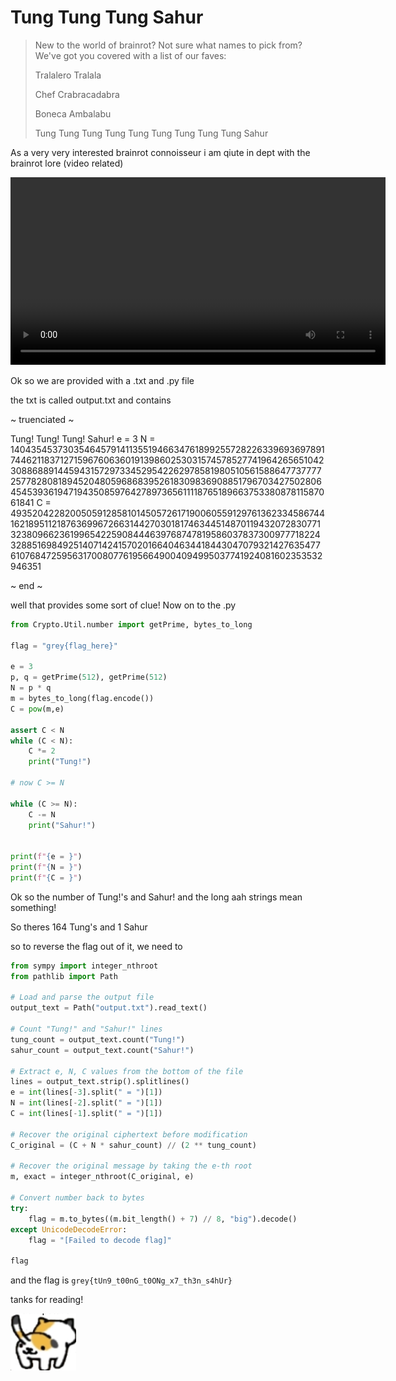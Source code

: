 # Tung Tung Tung Sahur

> New to the world of brainrot? Not sure what names to pick from? We've got you covered with a list of our faves:
> 
> Tralalero Tralala
> 
> Chef Crabracadabra
> 
> Boneca Ambalabu
> 
> Tung Tung Tung Tung Tung Tung Tung Tung Tung Sahur

As a very very interested brainrot connoisseur i am qiute in dept with the brainrot lore
(video related)

<video controls width="600">
  <source src="https://github.com/saumilthecode/writeup-of-sorts-greyhats-2025/raw/main/Tung%20Tung%20Tung%20Sahur/ScreenRecording_04-08-2025%2020-43-38_1.MP4?" type="video/mp4">
  Your browser does not support the video tag.
</video>

Ok so we are provided with a .txt and .py file

the txt is called output.txt and contains

~ truenciated ~

Tung!
Tung!
Tung!
Sahur!
e = 3
N = 140435453730354645791411355194663476189925572822633969369789174462118371271596760636019139860253031574578527741964265651042308868891445943157297334529542262978581980510561588647737777257782808189452048059686839526183098369088517967034275028064545393619471943508597642789736561111876518966375338087811587061841
C = 49352042282005059128581014505726171900605591297613623345867441621895112187636996726631442703018174634451487011943207283077132380966236199654225908444639768747819586037837300977718224328851698492514071424157020166404634418443047079321427635477610768472595631700807761956649004094995037741924081602353532946351

~ end ~

well that provides some sort of clue! Now on to the .py

```python
from Crypto.Util.number import getPrime, bytes_to_long

flag = "grey{flag_here}"

e = 3
p, q = getPrime(512), getPrime(512)
N = p * q 
m = bytes_to_long(flag.encode())
C = pow(m,e)

assert C < N 
while (C < N):
    C *= 2
    print("Tung!")

# now C >= N

while (C >= N):
    C -= N 
    print("Sahur!")


print(f"{e = }")
print(f"{N = }")
print(f"{C = }")
```

Ok so the number of Tung!'s and Sahur! and the long aah strings mean something!

So theres 164 Tung's and 1 Sahur

so to reverse the flag out of it, we need to 

```python
from sympy import integer_nthroot
from pathlib import Path

# Load and parse the output file
output_text = Path("output.txt").read_text()

# Count "Tung!" and "Sahur!" lines
tung_count = output_text.count("Tung!")
sahur_count = output_text.count("Sahur!")

# Extract e, N, C values from the bottom of the file
lines = output_text.strip().splitlines()
e = int(lines[-3].split(" = ")[1])
N = int(lines[-2].split(" = ")[1])
C = int(lines[-1].split(" = ")[1])

# Recover the original ciphertext before modification
C_original = (C + N * sahur_count) // (2 ** tung_count)

# Recover the original message by taking the e-th root
m, exact = integer_nthroot(C_original, e)

# Convert number back to bytes
try:
    flag = m.to_bytes((m.bit_length() + 7) // 8, "big").decode()
except UnicodeDecodeError:
    flag = "[Failed to decode flag]"

flag
```

and the flag is `grey{tUn9_t00nG_t0ONg_x7_th3n_s4hUr}`

tanks for reading!

![](https://raw.githubusercontent.com/saumilthecode/writeup-of-sorts-greyhats-2025/refs/heads/main/Idk/cat.webp)